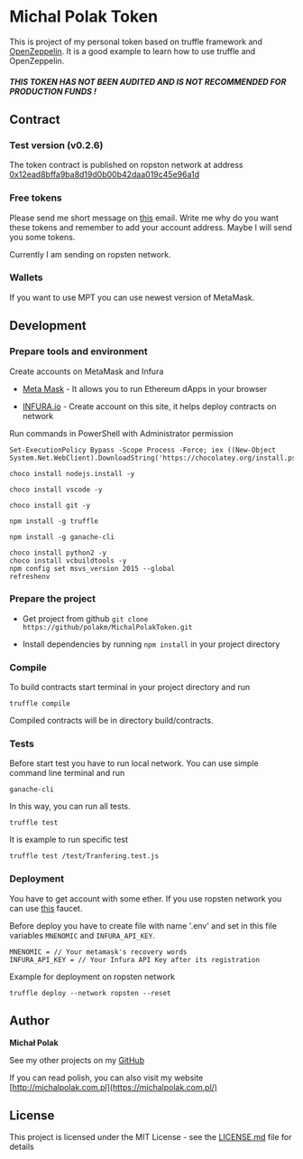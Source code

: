 # Michal Polak Token

This is  project of my personal token based on truffle framework and [OpenZeppelin](https://openzeppelin.org/). It is a good example to learn how to use truffle and OpenZeppelin.

<h5>THIS TOKEN HAS NOT BEEN AUDITED AND IS NOT RECOMMENDED FOR PRODUCTION FUNDS !</h5>

## Contract 

### Test version (v0.2.6)
The token contract is published on ropston network at address
[0x12ead8bffa9ba8d19d0b00b42daa019c45e96a1d](https://ropsten.etherscan.io/token/0x12ead8bffa9ba8d19d0b00b42daa019c45e96a1d)

### Free tokens

Please send me short message on [this](mailto:michal.polak.token@gmail.com) email. Write me why do you want these tokens and remember to add your account address. Maybe I will send you some tokens.  

Currently I am sending on ropsten network.

### Wallets

If you want to use MPT you can use newest version of MetaMask.

## Development

### Prepare tools and environment
 
Create accounts on MetaMask and Infura

* [Meta Mask](https://metamask.io/) - It allows you to run Ethereum dApps in your browser

* [INFURA.io](https://infura.io/) - Create account on this site, it helps deploy contracts on network 

Run commands in PowerShell with Administrator permission

```
Set-ExecutionPolicy Bypass -Scope Process -Force; iex ((New-Object System.Net.WebClient).DownloadString('https://chocolatey.org/install.ps1'))
```
```
choco install nodejs.install -y
```
```
choco install vscode -y
```
```
choco install git -y
```
```
npm install -g truffle
```
```
npm install -g ganache-cli
```
```
choco install python2 -y
choco install vcbuildtools -y
npm config set msvs_version 2015 --global
refreshenv
```

### Prepare the project

* Get project from github `git clone https://github/polakm/MichalPolakToken.git`

* Install dependencies by running `npm install` in your project directory

### Compile

To build contracts start terminal in your project directory and run 

```
truffle compile
```

Compiled contracts will be in directory build/contracts.

### Tests

Before start test you have to run local network. You can use simple command line terminal and run 

```
ganache-cli
```

In this way, you can run all tests.

```
truffle test
```

It is example to run specific test

```
truffle test /test/Tranfering.test.js
```

### Deployment

You have to get account with some ether. If you use ropsten network you can use [this](https://faucet.ropsten.be/) faucet.

Before deploy you have to create file with name '.env' and set in this file variables `MNENOMIC` and `INFURA_API_KEY`. 

```
MNENOMIC = // Your metamask's recovery words
INFURA_API_KEY = // Your Infura API Key after its registration
```

Example for deployment on ropsten network
```
truffle deploy --network ropsten --reset
```


## Author 

**Michał Polak**

See my other projects on my [GitHub](https://github.com/polakm)

If you can read polish, you can also visit my website [http://michalpolak.com.pl](https://michalpolak.com.pl/)

## License

This project is licensed under the MIT License - see the [LICENSE.md](LICENSE.md) file for details
